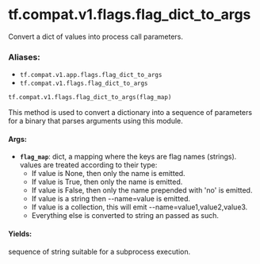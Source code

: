 <div itemscope itemtype="http://developers.google.com/ReferenceObject">
<meta itemprop="name" content="tf.compat.v1.flags.flag_dict_to_args" />
<meta itemprop="path" content="Stable" />
</div>

# tf.compat.v1.flags.flag_dict_to_args

Convert a dict of values into process call parameters.

### Aliases:

* `tf.compat.v1.app.flags.flag_dict_to_args`
* `tf.compat.v1.flags.flag_dict_to_args`

``` python
tf.compat.v1.flags.flag_dict_to_args(flag_map)
```

<!-- Placeholder for "Used in" -->

This method is used to convert a dictionary into a sequence of parameters
for a binary that parses arguments using this module.

#### Args:


* <b>`flag_map`</b>: dict, a mapping where the keys are flag names (strings).
    values are treated according to their type:
    * If value is None, then only the name is emitted.
    * If value is True, then only the name is emitted.
    * If value is False, then only the name prepended with 'no' is emitted.
    * If value is a string then --name=value is emitted.
    * If value is a collection, this will emit --name=value1,value2,value3.
    * Everything else is converted to string an passed as such.

#### Yields:

sequence of string suitable for a subprocess execution.

